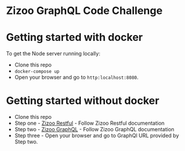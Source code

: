 # Zizoo GraphQL Code Challenge

# Getting started with docker

To get the Node server running locally:

- Clone this repo
- `docker-compose up`
- Open your browser and go to `http:localhost:8080`.

# Getting started without docker
- Clone this repo
- Step one - [Zizoo Restful](https://github.com/raminrezazadeh/zizoo-restful/tree/master/restful) - Follow Zizoo Restful documentation
- Step two - [Zizoo GraphQL](https://github.com/raminrezazadeh/zizoo-restful/tree/master/graphqll) - Follow Zizoo GraphQL documentation
- Step three - Open your browser and go to GraphQl URL provided by Step two.
